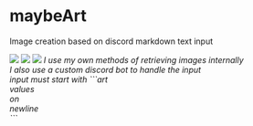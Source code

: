 # maybeArt
Image creation based on discord markdown text input
<html>
  <img src='https://raw.githubusercontent.com/Aurob/maybeArt/master/inputText.png'/>
  <img src='https://raw.githubusercontent.com/Aurob/maybeArt/master/exampleText.png'/>
  <img src='https://raw.githubusercontent.com/Aurob/maybeArt/master/example.png'/>
  <i>
    I use my own methods of retrieving images internally<br>
    I also use a custom discord bot to handle the input<br>
    input must start with ```art<br>
    values <br>
    on<br>
    newline<br>
    ```<br>
    
   <b style="color:red"></b>   
</html>
